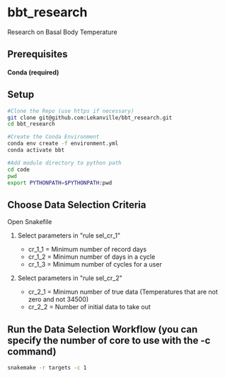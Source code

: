 # bbt_research
Research on Basal Body Temperature

## Prerequisites 

#### Conda (required)

## Setup

```bash
#Clone the Repo (use https if necessary)
git clone git@github.com:Lekanville/bbt_research.git
cd bbt_research

#Create the Conda Environment
conda env create -f environment.yml
conda activate bbt

#Add module directory to python path
cd code
pwd
export PYTHONPATH=$PYTHONPATH:pwd
```

## Choose Data Selection Criteria

Open Snakefile
1. Select parameters in "rule sel_cr_1"
    * cr_1_1 = Minimum number of record days
    * cr_1_2 = Minimun number of days in a cycle
    * cr_1_3 = Minimum number of cycles for a user

2. Select parameters in "rule sel_cr_2"
    * cr_2_1 = Minimun number of true data (Temperatures that are not zero and not 34500)
    * cr_2_2 = Number of initial data to take out

## Run the Data Selection Workflow (you can specify the number of core to use with the -c command)

```bash
snakemake -r targets -c 1
```

